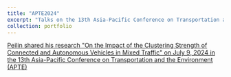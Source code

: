 ```yaml
---
title: "APTE2024"
excerpt: "Talks on the 13th Asia-Pacific Conference on Transportation and the Environment (APTE) 1<br/><img src='/images/APTE2024.JPG'>"
collection: portfolio
---
```


[Peilin shared his research "On the Impact of the Clustering Strength of Connected and Autonomous Vehicles in Mixed Traffic" on July 9, 2024 in the 13th Asia-Pacific Conference on Transportation and the Environment (APTE)](\images\ZPL.jpg)
